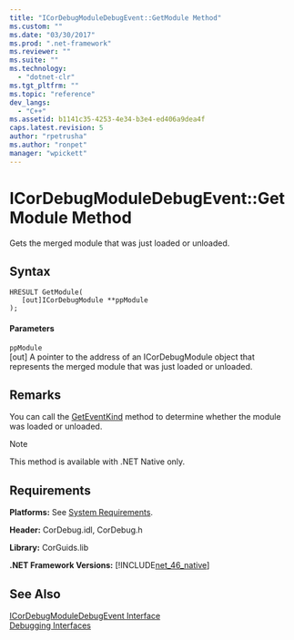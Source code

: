 ```yaml
---
title: "ICorDebugModuleDebugEvent::GetModule Method"
ms.custom: ""
ms.date: "03/30/2017"
ms.prod: ".net-framework"
ms.reviewer: ""
ms.suite: ""
ms.technology: 
  - "dotnet-clr"
ms.tgt_pltfrm: ""
ms.topic: "reference"
dev_langs: 
  - "C++"
ms.assetid: b1141c35-4253-4e34-b3e4-ed406a9dea4f
caps.latest.revision: 5
author: "rpetrusha"
ms.author: "ronpet"
manager: "wpickett"
---
```

# ICorDebugModuleDebugEvent::GetModule Method
Gets the merged module that was just loaded or unloaded.  
  
## Syntax  
  
```  
HRESULT GetModule(  
   [out]ICorDebugModule **ppModule  
);  
```  
  
#### Parameters  
 `ppModule`  
 [out] A pointer to the address of an ICorDebugModule object that represents the merged module that was just loaded or unloaded.  
  
## Remarks  
 You can call the [GetEventKind](../../../../docs/framework/unmanaged-api/debugging/icordebugdebugevent-geteventkind-method.md) method to determine whether the module was loaded or unloaded.  
  
> [!NOTE]
>  This method is available with .NET Native only.  
  
## Requirements  
 **Platforms:** See [System Requirements](../../../../docs/framework/get-started/system-requirements.md).  
  
 **Header:** CorDebug.idl, CorDebug.h  
  
 **Library:** CorGuids.lib  
  
 **.NET Framework Versions:** [!INCLUDE[net_46_native](../../../../includes/net-46-native-md.md)]  
  
## See Also  
 [ICorDebugModuleDebugEvent Interface](../../../../docs/framework/unmanaged-api/debugging/icordebugmoduledebugevent-interface.md)   
 [Debugging Interfaces](../../../../docs/framework/unmanaged-api/debugging/debugging-interfaces.md)
